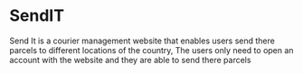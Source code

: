 # SendIT
Send It is a courier management website that enables users send there parcels to different locations of the country,
The users only need to open an account with the website and they are able to send there parcels 
